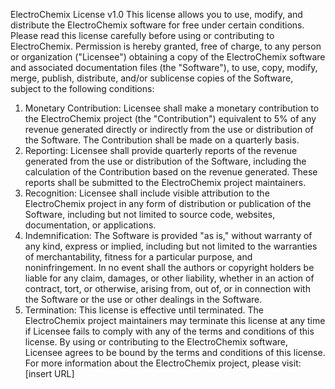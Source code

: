 ElectroChemix License v1.0
This license allows you to use, modify, and distribute the ElectroChemix software for free under certain conditions. Please read this license carefully before using or contributing to ElectroChemix.
Permission is hereby granted, free of charge, to any person or organization ("Licensee") obtaining a copy of the ElectroChemix software and associated documentation files (the "Software"), to use, copy, modify, merge, publish, distribute, and/or sublicense copies of the Software, subject to the following conditions:
1. Monetary Contribution: Licensee shall make a monetary contribution to the ElectroChemix project (the "Contribution") equivalent to 5% of any revenue generated directly or indirectly from the use or distribution of the Software. The Contribution shall be made on a quarterly basis.
2. Reporting: Licensee shall provide quarterly reports of the revenue generated from the use or distribution of the Software, including the calculation of the Contribution based on the revenue generated. These reports shall be submitted to the ElectroChemix project maintainers.
3. Recognition: Licensee shall include visible attribution to the ElectroChemix project in any form of distribution or publication of the Software, including but not limited to source code, websites, documentation, or applications.
4. Indemnification: The Software is provided "as is," without warranty of any kind, express or implied, including but not limited to the warranties of merchantability, fitness for a particular purpose, and noninfringement. In no event shall the authors or copyright holders be liable for any claim, damages, or other liability, whether in an action of contract, tort, or otherwise, arising from, out of, or in connection with the Software or the use or other dealings in the Software.
5. Termination: This license is effective until terminated. The ElectroChemix project maintainers may terminate this license at any time if Licensee fails to comply with any of the terms and conditions of this license.
By using or contributing to the ElectroChemix software, Licensee agrees to be bound by the terms and conditions of this license.
For more information about the ElectroChemix project, please visit: [insert URL]
